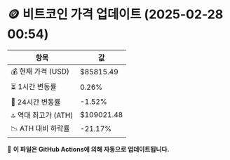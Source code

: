 # 🪙 비트코인 가격 업데이트 (2025-02-28 00:54)

| 항목                | 값 |
|--------------------|----------------|
| 💰 현재 가격 (USD) | $85815.49 |
| ⏳ 1시간 변동률    | 0.26% |
| 📆 24시간 변동률   | -1.52% |
| 🔝 역대 최고가 (ATH) | $109021.48 |
| 📉 ATH 대비 하락률 | -21.17% |

🔄 **이 파일은 GitHub Actions에 의해 자동으로 업데이트됩니다.**
